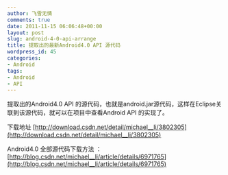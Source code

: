 ```yaml
---
author: 飞雪无情
comments: true
date: 2011-11-15 06:06:48+00:00
layout: post
slug: android-4-0-api-arrange
title: 提取出的最新Android4.0 API 源代码
wordpress_id: 45
categories:
- Android
tags:
- Android
- API
---
```


提取出的Android4.0 API 的源代码，也就是android.jar源代码，这样在Eclipse关联到该源代码，就可以在项目中查看Android API 的实现了。

下载地址 [http://download.csdn.net/detail/michael__li/3802305](http://download.csdn.net/detail/michael__li/3802305)

Android4.0 全部源代码下载方法 ：[http://blog.csdn.net/michael__li/article/details/6971765](http://blog.csdn.net/michael__li/article/details/6971765)

